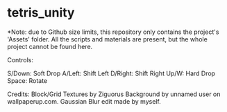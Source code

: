 # tetris_unity


*Note: due to Github size limits, this repository only contains the project's 'Assets' folder. All the scripts and materials are present, but the whole project cannot be found here.

Controls:

S/Down: Soft Drop
A/Left: Shift Left
D/Right: Shift Right
Up/W: Hard Drop
Space: Rotate

Credits:
Block/Grid Textures by Ziguorus
Background by unnamed user on wallpaperup.com. Gaussian Blur edit made by myself.
